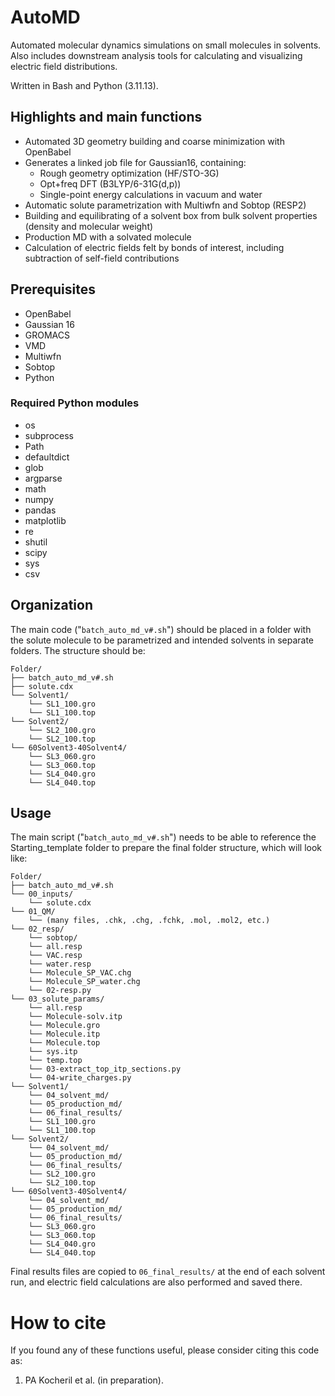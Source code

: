 # AutoMD
Automated molecular dynamics simulations on small molecules in solvents. Also includes downstream analysis tools for calculating and visualizing electric field distributions.

Written in Bash and Python (3.11.13).


## Highlights and main functions
* Automated 3D geometry building and coarse minimization with OpenBabel
* Generates a linked job file for Gaussian16, containing:
  * Rough geometry optimization (HF/STO-3G)
  * Opt+freq DFT (B3LYP/6-31G(d,p))
  * Single-point energy calculations in vacuum and water
* Automatic solute parametrization with Multiwfn and Sobtop (RESP2)
* Building and equilibrating of a solvent box from bulk solvent properties (density and molecular weight)
* Production MD with a solvated molecule
* Calculation of electric fields felt by bonds of interest, including subtraction of self-field contributions

## Prerequisites
* OpenBabel
* Gaussian 16
* GROMACS
* VMD
* Multiwfn
* Sobtop
* Python


### Required Python modules
* os
* subprocess
* Path
* defaultdict
* glob
* argparse
* math
* numpy
* pandas
* matplotlib
* re
* shutil
* scipy
* sys
* csv


## Organization
The main code ("```batch_auto_md_v#.sh```") should be placed in a folder with the solute molecule to be parametrized and intended solvents in separate folders. The structure should be:

```
Folder/
├── batch_auto_md_v#.sh
├── solute.cdx
└── Solvent1/
    └── SL1_100.gro
    └── SL1_100.top
└── Solvent2/
    └── SL2_100.gro
    └── SL2_100.top
└── 60Solvent3-40Solvent4/
    └── SL3_060.gro
    └── SL3_060.top
    └── SL4_040.gro
    └── SL4_040.top
```


## Usage
The main script ("```batch_auto_md_v#.sh```") needs to be able to reference the Starting_template folder to prepare the final folder structure, which will look like:

```
Folder/
├── batch_auto_md_v#.sh
└── 00_inputs/
    └── solute.cdx
└── 01_QM/
    └── (many files, .chk, .chg, .fchk, .mol, .mol2, etc.)
└── 02_resp/
    └── sobtop/
    └── all.resp
    └── VAC.resp
    └── water.resp
    └── Molecule_SP_VAC.chg
    └── Molecule_SP_water.chg
    └── 02-resp.py
└── 03_solute_params/
    └── all.resp
    └── Molecule-solv.itp
    └── Molecule.gro
    └── Molecule.itp
    └── Molecule.top
    └── sys.itp
    └── temp.top
    └── 03-extract_top_itp_sections.py
    └── 04-write_charges.py
└── Solvent1/
    └── 04_solvent_md/
    └── 05_production_md/
    └── 06_final_results/
    └── SL1_100.gro
    └── SL1_100.top
└── Solvent2/
    └── 04_solvent_md/
    └── 05_production_md/
    └── 06_final_results/
    └── SL2_100.gro
    └── SL2_100.top
└── 60Solvent3-40Solvent4/
    └── 04_solvent_md/
    └── 05_production_md/
    └── 06_final_results/
    └── SL3_060.gro
    └── SL3_060.top
    └── SL4_040.gro
    └── SL4_040.top
```

Final results files are copied to ```06_final_results/``` at the end of each solvent run, and electric field calculations are also performed and saved there.

# How to cite
If you found any of these functions useful, please consider citing this code as:

1. PA Kocheril et al. (in preparation).
